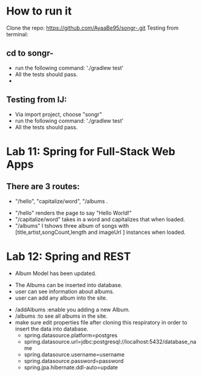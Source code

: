 # How to run it

Clone the repo: https://github.com/AyaaBe95/songr-.git
Testing from terminal:

## cd to songr-
- run the following command: './gradlew test'
- All the tests should pass.
- 
## Testing from IJ:

- Via import project, choose "songr"
- run the following command: './gradlew test'
- All the tests should pass.

# Lab 11: Spring for Full-Stack Web Apps 

## There are 3 routes: 
*  "/hello", "capitalize/word", "/albums .
- "/hello" renders the page to say "Hello World!"
- "/capitalize/word" takes in a word and capitalizes that when loaded.
- "/albums" I tshows three album of songs with [title,artist,songCount,length and imageUrl ] instances when loaded.


# Lab 12: Spring and REST 

 * Album Model has been updated.
  - The Albums can be inserted into database.
  - user can see information about albums.
  - user can add any album into the site.

 * /addAlbums :enable you adding a new Album.
 * /albums :to see all albums in the site.  
 * make sure edit  properties file after cloning this respiratory in order to insert the data into database.
   - spring.datasource.platform=postgres
   - spring.datasource.url=jdbc:postgresql://localhost:5432/database_name
   - spring.datasource.username=username
   - spring.datasource.password=password
   - spring.jpa.hibernate.ddl-auto=update
